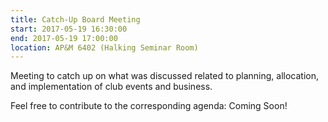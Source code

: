 ```yaml
---
title: Catch-Up Board Meeting
start: 2017-05-19 16:30:00
end: 2017-05-19 17:00:00
location: AP&M 6402 (Halking Seminar Room)
---
```


Meeting to catch up on what was discussed related to planning, allocation,  
and implementation of club events and business.

Feel free to contribute to the corresponding agenda: Coming Soon!
